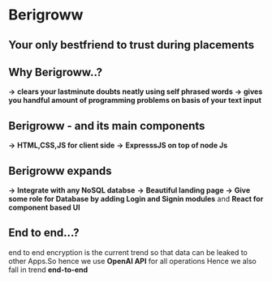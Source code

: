 # Berigroww
## Your only bestfriend to trust during placements

## Why Berigroww..?
**->** **clears your lastminute doubts neatly using self phrased words**
**->** **gives you handful amount of programming problems on basis of your text input**

## Berigroww - and its main components
**->** **HTML,CSS,JS for client side**
**->** **ExpresssJS on top of node Js**

## Berigroww expands 
**->** **Integrate with any NoSQL databse**
**->** **Beautiful landing page**
**->** **Give some role for Database by adding Login and Signin modules**
 and **React for component based UI**

## End to end...?
end to end encryption is the current trend so that data can be leaked to other Apps.So hence we use **OpenAI API** for all operations
Hence we also fall in trend **end-to-end**
